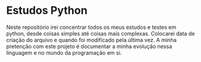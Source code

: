 # Estudos Python
 Neste repositório irei concentrar todos os meus estudos e testes em python, desde coisas simples até coisas mais complexas. Colocarei data de criação do arquivo e quando foi modificado pela última vez.
 A minha pretenção com este projeto é documentar a minha evolução nessa linguagem e no mundo da programação em si.
